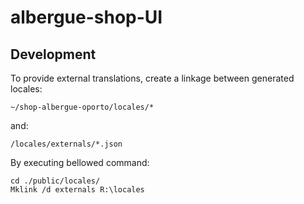 # albergue-shop-UI
## Development
To provide external translations, create a linkage between generated locales:
```
~/shop-albergue-oporto/locales/*
```
and:
```
/locales/externals/*.json
```
By executing bellowed command:
```
cd ./public/locales/
Mklink /d externals R:\locales
```

